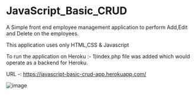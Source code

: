 # JavaScript_Basic_CRUD


A Simple  front end employee management application to perform Add,Edit and Delete on the employees. 

This application uses only HTML,CSS & Javascript

To run the application on Heroku :-
1)index.php file was added which would operate as a backend for Heroku.

URL -: https://javascript-basic-crud-app.herokuapp.com/


![image](https://user-images.githubusercontent.com/83913826/118176667-58ca4880-b44f-11eb-828a-dfb0cd905461.png)
